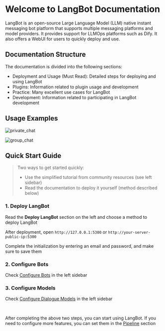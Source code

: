 # Welcome to LangBot Documentation

LangBot is an open-source Large Language Model (LLM) native instant messaging bot platform that supports multiple messaging platforms and model providers. It provides support for LLMOps platforms such as Dify. It also offers a WebUI for users to quickly deploy and use.

## Documentation Structure

The documentation is divided into the following sections:

- Deployment and Usage (Must Read): Detailed steps for deploying and using LangBot
- Plugins: Information related to plugin usage and development
- Practice: Many excellent use cases for LangBot
- Development: Information related to participating in LangBot development

## Usage Examples

![private_chat](/assets/image/zh/insight/private_chat.png)

![group_chat](/assets/image/zh/insight/group_chat.png)


## Quick Start Guide

> Two ways to get started quickly:
>
> - Use the simplified tutorial from community resources (see left sidebar)
> - Read the documentation to deploy it yourself (method described below)

### 1. Deploy LangBot

Read the **Deploy LangBot** section on the left and choose a method to deploy LangBot

After deployment, open `http://127.0.0.1:5300` or `http://your-server-public-ip:5300`

Complete the initialization by entering an email and password, and make sure to save them

### 2. Configure Bots

Check [Configure Bots](/en/deploy/platforms/readme) in the left sidebar

### 3. Configure Models

Check [Configure Dialogue Models](/en/deploy/models/readme) in the left sidebar

<br>

After completing the above two steps, you can start using LangBot. If you need to configure more features, you can set them in the [Pipeline](/en/deploy/pipelines/readme) section
